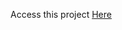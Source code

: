 Access this project <a href="https://pedantic-northcutt-1aa55c.netlify.app" target="_blank">Here</a>
